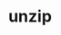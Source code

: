 ---
title: "unzip"
layout: cache
categories: [package, develop-2024-02-18]
meta: {"versions": ["6.0"], "compilers": ["gcc@=11.2.0", "gcc@=11.4.0", "gcc@=7.3.1", "gcc@=7.5.0", "gcc@=9.4.0"], "oss": ["amzn2", "rhel8", "ubuntu18.04", "ubuntu20.04", "ubuntu22.04"], "platforms": ["linux"], "targets": ["aarch64", "neoverse_n1", "neoverse_v1", "neoverse_v2", "ppc64le", "x86_64_v3", "zen4"], "stacks": ["aws-isc", "aws-isc-aarch64", "developer-tools", "e4s", "e4s-cray-rhel", "e4s-neoverse-v2", "e4s-neoverse_v1", "e4s-oneapi", "e4s-power", "ml-linux-x86_64-cpu", "ml-linux-x86_64-cuda", "ml-linux-x86_64-rocm", "radiuss", "root", "tutorial"], "num_specs": 11, "num_specs_by_stack": {"root": 11, "aws-isc-aarch64": 2, "aws-isc": 1, "e4s-cray-rhel": 1, "developer-tools": 1, "radiuss": 1, "e4s-neoverse_v1": 1, "e4s-power": 1, "e4s": 1, "e4s-neoverse-v2": 1, "ml-linux-x86_64-cuda": 1, "ml-linux-x86_64-rocm": 1, "tutorial": 1, "ml-linux-x86_64-cpu": 1, "e4s-oneapi": 1}}
spec_details: [{"hash": "4z7eps37ebrapv2hpbpw2v7vqaabfz52", "compiler": "gcc@=7.3.1", "versions": ["6.0"], "os": "amzn2", "platform": "linux", "target": "aarch64", "variants": ["build_system=makefile", "patches=f6f6236"], "stacks": ["root", "aws-isc-aarch64"], "size": "-", "tarball": "https://binaries.spack.io/releases/develop-2024-02-18/build_cache/linux-amzn2-aarch64/gcc-7.3.1/unzip-6.0/linux-amzn2-aarch64-gcc-7.3.1-unzip-6.0-4z7eps37ebrapv2hpbpw2v7vqaabfz52.spack"}, {"hash": "o52bw2blzzpxvnip4ihnktrrqx52ifzc", "compiler": "gcc@=7.3.1", "versions": ["6.0"], "os": "amzn2", "platform": "linux", "target": "neoverse_n1", "variants": ["build_system=makefile", "patches=f6f6236"], "stacks": ["root", "aws-isc-aarch64"], "size": "-", "tarball": "https://binaries.spack.io/releases/develop-2024-02-18/build_cache/linux-amzn2-neoverse_n1/gcc-7.3.1/unzip-6.0/linux-amzn2-neoverse_n1-gcc-7.3.1-unzip-6.0-o52bw2blzzpxvnip4ihnktrrqx52ifzc.spack"}, {"hash": "fdtm7vch75urfz6wjf2ura6crs5e3scf", "compiler": "gcc@=7.3.1", "versions": ["6.0"], "os": "amzn2", "platform": "linux", "target": "x86_64_v3", "variants": ["build_system=makefile", "patches=f6f6236"], "stacks": ["aws-isc", "root"], "size": "-", "tarball": "https://binaries.spack.io/releases/develop-2024-02-18/build_cache/linux-amzn2-x86_64_v3/gcc-7.3.1/unzip-6.0/linux-amzn2-x86_64_v3-gcc-7.3.1-unzip-6.0-fdtm7vch75urfz6wjf2ura6crs5e3scf.spack"}, {"hash": "nc2ebirsekuw5jacvslboxugd6buj6wx", "compiler": "gcc@=11.2.0", "versions": ["6.0"], "os": "rhel8", "platform": "linux", "target": "zen4", "variants": ["build_system=makefile", "patches=f6f6236"], "stacks": ["root", "e4s-cray-rhel"], "size": "-", "tarball": "https://binaries.spack.io/releases/develop-2024-02-18/build_cache/linux-rhel8-zen4/gcc-11.2.0/unzip-6.0/linux-rhel8-zen4-gcc-11.2.0-unzip-6.0-nc2ebirsekuw5jacvslboxugd6buj6wx.spack"}, {"hash": "rtkdue46qo4ykowdeml2b5qruq3z7k36", "compiler": "gcc@=7.5.0", "versions": ["6.0"], "os": "ubuntu18.04", "platform": "linux", "target": "x86_64_v3", "variants": ["build_system=makefile", "patches=f6f6236"], "stacks": ["developer-tools", "radiuss", "root"], "size": "-", "tarball": "https://binaries.spack.io/releases/develop-2024-02-18/build_cache/linux-ubuntu18.04-x86_64_v3/gcc-7.5.0/unzip-6.0/linux-ubuntu18.04-x86_64_v3-gcc-7.5.0-unzip-6.0-rtkdue46qo4ykowdeml2b5qruq3z7k36.spack"}, {"hash": "yvlwtqxzrehz5j6nlxnixv6ccrdao3qh", "compiler": "gcc@=11.4.0", "versions": ["6.0"], "os": "ubuntu20.04", "platform": "linux", "target": "neoverse_v1", "variants": ["build_system=makefile", "patches=f6f6236"], "stacks": ["e4s-neoverse_v1", "root"], "size": "-", "tarball": "https://binaries.spack.io/releases/develop-2024-02-18/build_cache/linux-ubuntu20.04-neoverse_v1/gcc-11.4.0/unzip-6.0/linux-ubuntu20.04-neoverse_v1-gcc-11.4.0-unzip-6.0-yvlwtqxzrehz5j6nlxnixv6ccrdao3qh.spack"}, {"hash": "dqkhi7zthve2kikfydrtbg225a5nffhe", "compiler": "gcc@=9.4.0", "versions": ["6.0"], "os": "ubuntu20.04", "platform": "linux", "target": "ppc64le", "variants": ["build_system=makefile", "patches=f6f6236"], "stacks": ["e4s-power", "root"], "size": "-", "tarball": "https://binaries.spack.io/releases/develop-2024-02-18/build_cache/linux-ubuntu20.04-ppc64le/gcc-9.4.0/unzip-6.0/linux-ubuntu20.04-ppc64le-gcc-9.4.0-unzip-6.0-dqkhi7zthve2kikfydrtbg225a5nffhe.spack"}, {"hash": "jcqjk5fkj64alx2bzrv2fykwidmrt6gz", "compiler": "gcc@=11.4.0", "versions": ["6.0"], "os": "ubuntu20.04", "platform": "linux", "target": "x86_64_v3", "variants": ["build_system=makefile", "patches=f6f6236"], "stacks": ["e4s", "root"], "size": "-", "tarball": "https://binaries.spack.io/releases/develop-2024-02-18/build_cache/linux-ubuntu20.04-x86_64_v3/gcc-11.4.0/unzip-6.0/linux-ubuntu20.04-x86_64_v3-gcc-11.4.0-unzip-6.0-jcqjk5fkj64alx2bzrv2fykwidmrt6gz.spack"}, {"hash": "chy2rqb6jbyzjpi4a6nnjimoxys25w5m", "compiler": "gcc@=11.4.0", "versions": ["6.0"], "os": "ubuntu22.04", "platform": "linux", "target": "neoverse_v2", "variants": ["build_system=makefile", "patches=f6f6236"], "stacks": ["e4s-neoverse-v2", "root"], "size": "-", "tarball": "https://binaries.spack.io/releases/develop-2024-02-18/build_cache/linux-ubuntu22.04-neoverse_v2/gcc-11.4.0/unzip-6.0/linux-ubuntu22.04-neoverse_v2-gcc-11.4.0-unzip-6.0-chy2rqb6jbyzjpi4a6nnjimoxys25w5m.spack"}, {"hash": "eu2rsvqgrbp25gyc2xsjcnpcakkqbbii", "compiler": "gcc@=11.4.0", "versions": ["6.0"], "os": "ubuntu22.04", "platform": "linux", "target": "x86_64_v3", "variants": ["build_system=makefile", "patches=f6f6236"], "stacks": ["ml-linux-x86_64-cuda", "ml-linux-x86_64-rocm", "tutorial", "root", "ml-linux-x86_64-cpu"], "size": "-", "tarball": "https://binaries.spack.io/releases/develop-2024-02-18/build_cache/linux-ubuntu22.04-x86_64_v3/gcc-11.4.0/unzip-6.0/linux-ubuntu22.04-x86_64_v3-gcc-11.4.0-unzip-6.0-eu2rsvqgrbp25gyc2xsjcnpcakkqbbii.spack"}, {"hash": "qvsn32feyrcp7v7mxfopxb4hg65f6xpq", "compiler": "gcc@=11.4.0", "versions": ["6.0"], "os": "ubuntu22.04", "platform": "linux", "target": "x86_64_v3", "variants": ["build_system=makefile", "patches=f6f6236"], "stacks": ["root", "e4s-oneapi"], "size": "-", "tarball": "https://binaries.spack.io/releases/develop-2024-02-18/build_cache/linux-ubuntu22.04-x86_64_v3/gcc-11.4.0/unzip-6.0/linux-ubuntu22.04-x86_64_v3-gcc-11.4.0-unzip-6.0-qvsn32feyrcp7v7mxfopxb4hg65f6xpq.spack"}]
---